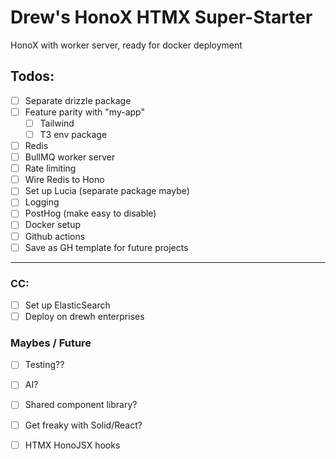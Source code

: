 # Drew's HonoX HTMX Super-Starter

HonoX with worker server, ready for docker deployment

## Todos:
- [ ] Separate drizzle package
- [ ] Feature parity with "my-app"
    - [ ] Tailwind
    - [ ] T3 env package
- [ ] Redis
- [ ] BullMQ worker server
- [ ] Rate limiting
- [ ] Wire Redis to Hono
- [ ] Set up Lucia (separate package maybe)
- [ ] Logging
- [ ] PostHog (make easy to disable)
- [ ] Docker setup
- [ ] Github actions
- [ ] Save as GH template for future projects

---

### CC:
- [ ] Set up ElasticSearch
- [ ] Deploy on drewh enterprises

### Maybes / Future
- [ ] Testing??
- [ ] AI?
- [ ] Shared component library?
- [ ] Get freaky with Solid/React?
- [ ] HTMX HonoJSX hooks


